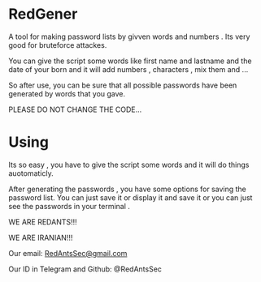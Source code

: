 # RedGener
A tool for making password lists by givven words and numbers . Its very good for bruteforce attackes.

You can give the script some words like first name and lastname and the date of your born and it will add numbers , characters , mix them and ...

So after use, you can be sure that all possible passwords have been generated by words that you gave.

PLEASE DO NOT CHANGE THE CODE...
# Using
Its so easy , you have to give the script some words and it will do things auotomaticly.

After generating the passwords , you have some options for saving the password list. You can just save it or display it and save it or you can just see the passwords in your terminal .

WE ARE REDANTS!!!

WE ARE IRANIAN!!!

Our email: RedAntsSec@gmail.com

Our ID in Telegram and Github: @RedAntsSec
